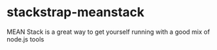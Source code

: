 stackstrap-meanstack
====================

MEAN Stack is a great way to get yourself running with a good mix of node.js tools
